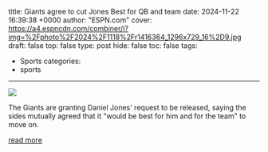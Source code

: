 title: Giants agree to cut Jones Best for QB and team
date: 2024-11-22 16:39:38 +0000
author: "ESPN.com"
cover: https://a4.espncdn.com/combiner/i?img=%2Fphoto%2F2024%2F1118%2Fr1416364_1296x729_16%2D9.jpg
draft: false
top: false
type: post
hide: false
toc: false
tags:
  - Sports
categories:
  - sports
---

![](https://a4.espncdn.com/combiner/i?img=%2Fphoto%2F2024%2F1118%2Fr1416364_1296x729_16%2D9.jpg)

The Giants are granting Daniel Jones' request to be released, saying the sides mutually agreed that it "would be best for him and for the team" to move on.

[read more](https://www.espn.com/nfl/story/_/id/42545134/giants-granting-qb-daniel-jones-request-move-on)
